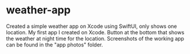 # weather-app
Created a simple weather app on Xcode using SwiftUI, only shows one location. My first app I created on Xcode.
Button at the bottom that shows the weather at night time for the location.
Screenshots of the working app can be found in the "app photos" folder.
